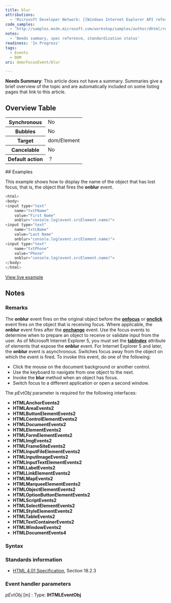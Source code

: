```yaml
---
title: blur
attributions:
  - 'Microsoft Developer Network: [[Windows Internet Explorer API reference](http://msdn.microsoft.com/en-us/library/ie/hh828809%28v=vs.85%29.aspx) Article]'
code_samples:
  - 'http://samples.msdn.microsoft.com/workshop/samples/author/dhtml/refs/onblurEX.htm'
notes:
  - 'Needs summary, spec reference, standardization status'
readiness: 'In Progress'
tags:
  - Events
  - DOM
uri: dom/FocusEvent/blur

---
```

**Needs Summary**: This article does not have a summary. Summaries give a brief overview of the topic and are automatically included on some listing pages that link to this article.

## <span>Overview Table</span>

<table class="wikitable">
<tr>
<th>
Synchronous

</th>
<td>
No

</td>
</tr>
<tr>
<th>
Bubbles

</th>
<td>
No

</td>
</tr>
<tr>
<th>
Target

</th>
<td>
dom/Element

</td>
</tr>
<tr>
<th>
Cancelable

</th>
<td>
No

</td>
</tr>
<tr>
<th>
Default action

</th>
<td>
 ?

</td>
</tr>
</table>
## <span>Examples</span>

This example shows how to display the name of the object that has lost focus, that is, the object that fires the **onblur** event.

``` js
<html>
<body>
<input type="text"
    name="txtFName"
    value="First Name"
    onblur="console.log(event.srcElement.name)">
<input type="text"
    name="txtLName"
    value="Last Name"
    onblur="console.log(event.srcElement.name)">
<input type="text"
    name="txtPhone"
    value="Phone"
    onblur="console.log(event.srcElement.name)">
</body>
</html>
```

[View live example](http://samples.msdn.microsoft.com/workshop/samples/author/dhtml/refs/onblurEX.htm)

## <span>Notes</span>

### <span>Remarks</span>

The **onblur** event fires on the original object before the [**onfocus**](/dom/FocusEvent/focus) or [**onclick**](/dom/HTMLElement/click) event fires on the object that is receiving focus. Where applicable, the **onblur** event fires after the [**onchange**](/dom/Element/change) event. Use the focus events to determine when to prepare an object to receive or validate input from the user. As of Microsoft Internet Explorer 5, you must set the [**tabIndex**](/html/attributes/tabIndex) attribute of elements that expose the **onblur** event. For Internet Explorer 5 and later, the **onblur** event is asynchronous. Switches focus away from the object on which the event is fired. To invoke this event, do one of the following:

-   Click the mouse on the document background or another control.
-   Use the keyboard to navigate from one object to the next.
-   Invoke the **blur** method when an object has focus.
-   Switch focus to a different application or open a second window.

The *pEvtObj* parameter is required for the following interfaces:

-   **HTMLAnchorEvents2**
-   **HTMLAreaEvents2**
-   **HTMLButtonElementEvents2**
-   **HTMLControlElementEvents2**
-   **HTMLDocumentEvents2**
-   **HTMLElementEvents2**
-   **HTMLFormElementEvents2**
-   **HTMLImgEvents2**
-   **HTMLFrameSiteEvents2**
-   **HTMLInputFileElementEvents2**
-   **HTMLInputImageEvents2**
-   **HTMLInputTextElementEvents2**
-   **HTMLLabelEvents2**
-   **HTMLLinkElementEvents2**
-   **HTMLMapEvents2**
-   **HTMLMarqueeElementEvents2**
-   **HTMLObjectElementEvents2**
-   **HTMLOptionButtonElementEvents2**
-   **HTMLScriptEvents2**
-   **HTMLSelectElementEvents2**
-   **HTMLStyleElementEvents2**
-   **HTMLTableEvents2**
-   **HTMLTextContainerEvents2**
-   **HTMLWindowEvents2**
-   **HTMLDocumentEvents4**

### <span>Syntax</span>

### <span>Standards information</span>

-   [HTML 4.01 Specification](http://go.microsoft.com/fwlink/p/?linkid=25320), Section 18.2.3

### <span>Event handler parameters</span>

*pEvtObj* [in]
:   Type: ****IHTMLEventObj****
